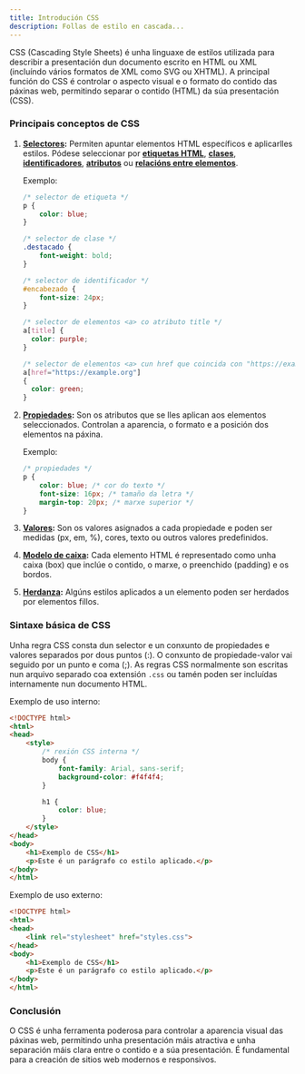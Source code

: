 ```yaml
---
title: Introdución CSS
description: Follas de estilo en cascada...
---
```



CSS (Cascading Style Sheets) é unha linguaxe de estilos utilizada para describir a presentación dun documento escrito en HTML ou XML (incluíndo vários formatos de XML como SVG ou XHTML). A principal función do CSS é controlar o aspecto visual e o formato do contido das páxinas web, permitindo separar o contido (HTML) da súa presentación (CSS).

### Principais conceptos de CSS

1. **[Selectores](https://developer.mozilla.org/en-US/docs/Learn/CSS/Building_blocks/Selectors):** Permiten apuntar elementos HTML específicos e aplicarlles estilos. Pódese seleccionar por **[etiquetas HTML](https://developer.mozilla.org/en-US/docs/Web/CSS/Type_selectors)**, **[clases](https://developer.mozilla.org/es/docs/Web/CSS/Class_selectors)**, **[identificadores](https://developer.mozilla.org/es/docs/Web/CSS/ID_selectors)**, **[atributos](https://developer.mozilla.org/es/docs/Web/CSS/Attribute_selectors)** ou **[relacións entre elementos](https://developer.mozilla.org/en-US/docs/Web/CSS/Child_combinator)**.

   Exemplo:
   ```css
   /* selector de etiqueta */
   p {
       color: blue;
   }
   
   /* selector de clase */
   .destacado {
       font-weight: bold;
   }
   
   /* selector de identificador */
   #encabezado {
       font-size: 24px;
   }
   
   /* selector de elementos <a> co atributo title */
   a[title] {
     color: purple;
   }
   
   /* selector de elementos <a> cun href que coincida con "https://example.org" */
   a[href="https://example.org"]
   {
     color: green;
   }
   ```

2. **[Propiedades](https://developer.mozilla.org/es/docs/Web/CSS/Reference):** Son os atributos que se lles aplican aos elementos seleccionados. Controlan a aparencia, o formato e a posición dos elementos na páxina.

   Exemplo:
   ```css
   /* propiedades */
   p {
       color: blue; /* cor do texto */
       font-size: 16px; /* tamaño da letra */
       margin-top: 20px; /* marxe superior */
   }
   ```

3. **[Valores](https://developer.mozilla.org/es/docs/Learn/CSS/Building_blocks/Values_and_units):** Son os valores asignados a cada propiedade e poden ser medidas (px, em, %), cores, texto ou outros valores predefinidos.

4. **[Modelo de caixa](https://developer.mozilla.org/es/docs/Learn/CSS/Building_blocks/The_box_model):** Cada elemento HTML é representado como unha caixa (box) que inclúe o contido, o marxe, o preenchido (padding) e os bordos.

5. **[Herdanza](https://developer.mozilla.org/es/docs/Learn/CSS/Building_blocks/Cascade_and_inheritance):** Algúns estilos aplicados a un elemento poden ser herdados por elementos fillos.

### Sintaxe básica de CSS

Unha regra CSS consta dun selector e un conxunto de propiedades e valores separados por dous puntos (:). O conxunto de propiedade-valor vai seguido por un punto e coma (;). As regras CSS normalmente son escritas nun arquivo separado coa extensión `.css` ou tamén poden ser incluídas internamente nun documento HTML.

Exemplo de uso interno:
```html
<!DOCTYPE html>
<html>
<head>
    <style>
        /* rexión CSS interna */
        body {
            font-family: Arial, sans-serif;
            background-color: #f4f4f4;
        }

        h1 {
            color: blue;
        }
    </style>
</head>
<body>
    <h1>Exemplo de CSS</h1>
    <p>Este é un parágrafo co estilo aplicado.</p>
</body>
</html>
```

Exemplo de uso externo:
```html
<!DOCTYPE html>
<html>
<head>
    <link rel="stylesheet" href="styles.css">
</head>
<body>
    <h1>Exemplo de CSS</h1>
    <p>Este é un parágrafo co estilo aplicado.</p>
</body>
</html>
```

### Conclusión

O CSS é unha ferramenta poderosa para controlar a aparencia visual das páxinas web, permitindo unha presentación máis atractiva e unha separación máis clara entre o contido e a súa presentación. É fundamental para a creación de sitios web modernos e responsivos.